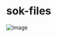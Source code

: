 # sok-files

![Image](https://github.com/user-attachments/assets/47540fe4-337b-4bef-be5e-a433dafd60cf)
